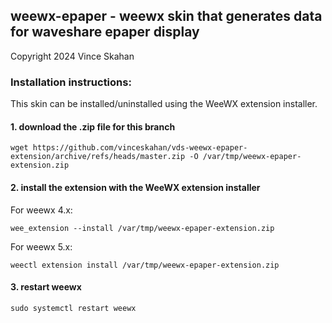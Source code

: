 ## weewx-epaper - weewx skin that generates data for waveshare epaper display

Copyright 2024 Vince Skahan

### Installation instructions:
This skin can be installed/uninstalled using the WeeWX extension installer.

#### 1. download the .zip file for this branch

`wget https://github.com/vinceskahan/vds-weewx-epaper-extension/archive/refs/heads/master.zip -O /var/tmp/weewx-epaper-extension.zip`

#### 2. install the extension with the WeeWX extension installer

For weewx 4.x:

`wee_extension --install /var/tmp/weewx-epaper-extension.zip`

For weewx 5.x:

`weectl extension install /var/tmp/weewx-epaper-extension.zip`

#### 3. restart weewx

`sudo systemctl restart weewx`



